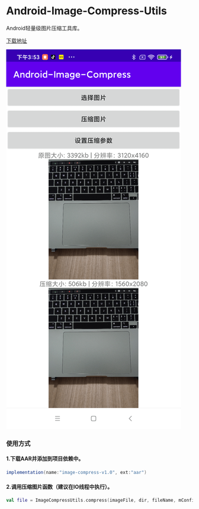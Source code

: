 # Android-Image-Compress-Utils
Android轻量级图片压缩工具库。

[下载地址](https://github.com/zrh1994/Android-Image-Compress-Utils/releases/download/v1.0.0/image-compress-v1.0.aar)

![压缩截图](assets/Image-Compress.png)

### 使用方式
#### 1.下载AAR并添加到项目依赖中。
```groovy
implementation(name:"image-compress-v1.0", ext:"aar")
```
#### 2.调用压缩图片函数（建议在IO线程中执行）。
```kotlin
val file = ImageCompressUtils.compress(imageFile, dir, fileName, mConfig)
```